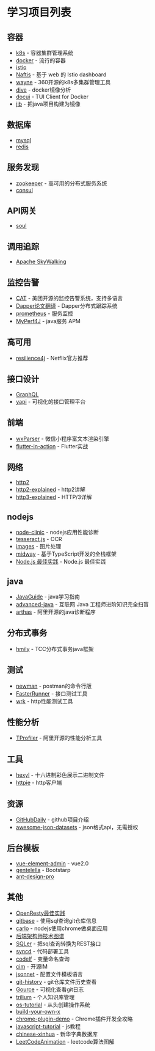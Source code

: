 # 学习项目列表

## 容器

 - [k8s](http://docs.kubernetes.org.cn/) - 容器集群管理系统
 - [docker](https://yeasy.gitbooks.io/docker_practice/content/) - 流行的容器
 - [istio](https://istio.io/)
 - [Naftis](https://github.com/xiaomi/naftis) - 基于 web 的 Istio dashboard
 - [wayne](https://github.com/Qihoo360/wayne) - 360开源的k8s多集群管理工具
 - [dive](https://github.com/wagoodman/dive) - docker镜像分析
 - [docui](https://github.com/skanehira/docui) - TUI Client for Docker
 - [jib](https://github.com/GoogleContainerTools/jib) - 把java项目构建为镜像

## 数据库

 - [mysql](https://www.mysql.com/)
 - [redis](https://redis.io/)

## 服务发现

 - [zookeeper](https://zookeeper.apache.org/) - 高可用的分布式服务系统
 - [consul](https://www.consul.io/)

## API网关

 - [soul](https://github.com/Dromara/soul)

## 调用追踪

- [Apache SkyWalking](https://github.com/apache/incubator-skywalking)

## 监控告警

 - [CAT](https://github.com/dianping/cat) - 美团开源的监控告警系统，支持多语言
 - [Dapper论文翻译](https://github.com/bigbully/Dapper-translation) - Dapper分布式跟踪系统
 - [prometheus](https://prometheus.io/) - 服务监控
 - [MyPerf4J](https://github.com/LinShunKang/MyPerf4J) - java服务 APM

## 高可用

 - [resilience4j](https://github.com/resilience4j/resilience4j) - Netflix官方推荐

## 接口设计

 - [GraphQL](https://graphql.cn/)
 - [yapi](https://github.com/YMFE/yapi) - 可视化的接口管理平台

## 前端

 - [wxParser](https://github.com/ifanrx/wxParser) - 微信小程序富文本渲染引擎
 - [flutter-in-action](https://github.com/flutterchina/flutter-in-action) - Flutter实战

## 网络

 - [http2](https://legacy.gitbook.com/book/ye11ow/http2-explained/details)
 - [http2-explained](https://github.com/bagder/http2-explained) - http2讲解
 - [http3-explained](https://github.com/bagder/http3-explained) - HTTP/3详解

## nodejs

 - [node-clinic](https://github.com/nearform/node-clinic) - nodejs应用性能诊断
 - [tesseract.js](https://github.com/naptha/tesseract.js) - OCR
 - [images](https://github.com/zhangyuanwei/node-images) - 图片处理
 - [midway](https://github.com/midwayjs/midway) - 基于TypeScript开发的全栈框架
 - [Node.js 最佳实践](https://github.com/i0natan/nodebestpractices) - Node.js 最佳实践

## java

 - [JavaGuide](https://github.com/Snailclimb/JavaGuide) - java学习指南
 - [advanced-java](https://github.com/doocs/advanced-java) - 互联网 Java 工程师进阶知识完全扫盲
 - [arthas](https://github.com/alibaba/arthas) - 阿里开源的java诊断程序

## 分布式事务

 - [hmily](https://github.com/yu199195/hmily) - TCC分布式事务java框架

## 测试

 - [newman](https://github.com/postmanlabs/newman) - postman的命令行版
 - [FasterRunner](https://github.com/yinquanwang/FasterRunner) - 接口测试工具
 - [wrk](https://github.com/wg/wrk) - http性能测试工具

## 性能分析

 - [TProfiler](https://github.com/alibaba/TProfiler) - 阿里开源的性能分析工具

## 工具

 - [hexyl](https://github.com/sharkdp/hexyl) - 十六进制彩色展示二进制文件
 - [httpie](https://github.com/jakubroztocil/httpie) - http客户端

## 资源

 - [GitHubDaily](https://github.com/GitHubDaily/GitHubDaily) - github项目介绍
 - [awesome-json-datasets](https://github.com/jdorfman/awesome-json-datasets) - json格式api，无需授权

## 后台模板

- [vue-element-admin](https://github.com/PanJiaChen/vue-element-admin) - vue2.0
- [gentelella](https://github.com/ColorlibHQ/gentelella) - Bootstarp
- [ant-design-pro](https://github.com/ant-design/ant-design-pro) 

## 其他

 - [OpenResty最佳实践](https://legacy.gitbook.com/book/moonbingbing/openresty-best-practices/details)
 - [gitbase](https://github.com/src-d/gitbase) - 使用sql查询git仓库信息
 - [carlo](https://github.com/GoogleChromeLabs/carlo) - nodejs使用chrome做桌面应用
 - [后端架构师技术图谱](https://github.com/xingshaocheng/architect-awesome)
 - [SQLer](https://github.com/alash3al/sqler) - 把sql查询转换为REST接口
 - [syncd](https://github.com/dreamans/syncd) - 代码部署工具
 - [codelf](https://github.com/unbug/codelf) - 变量命名查询
 - [cim](https://github.com/crossoverJie/cim) - 开源IM
 - [jsonnet](https://github.com/google/jsonnet) - 配置文件模板语言
 - [git-history](https://github.com/pomber/git-history) - git仓库文件历史查看
 - [Gource](https://github.com/acaudwell/Gource) - 可视化查看git日志
 - [trilium](https://github.com/zadam/trilium) - 个人知识库管理
 - [os-tutorial](https://github.com/cfenollosa/os-tutorial) - 从头创建操作系统
 - [build-your-own-x](https://github.com/danistefanovic/build-your-own-x)
 - [chrome-plugin-demo](https://github.com/sxei/chrome-plugin-demo) - Chrome插件开发全攻略
 - [javascript-tutorial](https://github.com/iliakan/javascript-tutorial-en/) - js教程
 - [chinese-xinhua](https://github.com/pwxcoo/chinese-xinhua) - 新华字典数据库
 - [LeetCodeAnimation](https://github.com/MisterBooo/LeetCodeAnimation) - leetcode算法图解

